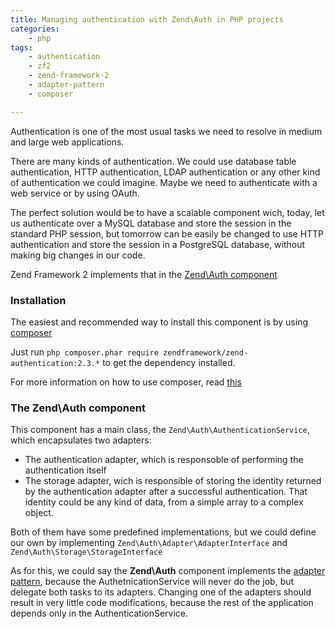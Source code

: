 ```yaml
---
title: Managing authentication with Zend\Auth in PHP projects
categories:
    - php
tags:
    - authentication
    - zf2
    - zend-framework-2
    - adapter-pattern
    - composer

---
```


Authentication is one of the most usual tasks we need to resolve in medium and large web applications.

There are many kinds of authentication. We could use database table authentication, HTTP authentication, LDAP authentication or any other kind of authentication we could imagine. Maybe we need to authenticate with a web service or by using OAuth.

The perfect solution would be to have a scalable component wich, today, let us authenticate over a MySQL database and store the session in the standard PHP session, but tomorrow can be easily be changed to use HTTP authentication and store the session in a PostgreSQL database, without making big changes in our code.

Zend Framework 2 implements that in the [Zend\Auth component](http://framework.zend.com/manual/2.3/en/modules/zend.authentication.intro.html)

### Installation

The easiest and recommended way to install this component is by using [composer](https://getcomposer.org/)

Just run `php composer.phar require zendframework/zend-authentication:2.3.*` to get the dependency installed.

<span class="text-muted">For more information on how to use composer, read [this](http://blog.alejandrocelaya.com/2014/07/19/dependency-management-and-autoloading-in-php-projects-with-composer/)</span>

### The Zend\Auth component

This component has a main class, the `Zend\Auth\AuthenticationService`, which encapsulates two adapters:

* The authentication adapter, which is responsoble of performing the authentication itself
* The storage adapter, wich is responsible of storing the identity returned by the authentication adapter after a successful authentication. That identity could be any kind of data, from a simple array to a complex object.

Both of them have some predefined implementations, but we could define our own by implementing `Zend\Auth\Adapter\AdapterInterface` and `Zend\Auth\Storage\StorageInterface`

As for this, we could say the **Zend\Auth** component implements the [adapter pattern](http://en.wikipedia.org/wiki/Adapter_pattern), because the AuthetnicationService will never do the job, but delegate both tasks to its adapters. Changing one of the adapters should result in very little code modifications, because the rest of the application depends only in the AuthenticationService.
